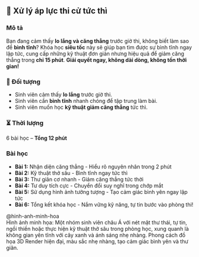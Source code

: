 ## 📌 Xử lý áp lực thi cử tức thì

### Mô tả  
Bạn đang cảm thấy **lo lắng và căng thẳng** trước giờ thi, không biết làm sao để **bình tĩnh**? Khóa học **siêu tốc** này sẽ giúp bạn tìm được sự bình tĩnh ngay lập tức, cung cấp những kỹ thuật đơn giản nhưng hiệu quả để giảm căng thẳng trong **chỉ 15 phút**. **Giải quyết ngay, không dài dòng, không tốn thời gian!**

### 🎯 Đối tượng  
- Sinh viên cảm thấy **lo lắng** trước giờ thi.  
- Sinh viên cần **bình tĩnh** nhanh chóng để tập trung làm bài.  
- Sinh viên muốn học **kỹ thuật giảm căng thẳng** tức thì.  

### ⏳ Thời lượng  
6 bài học – **Tổng 12 phút**

### Bài học  
- **Bài 1:** Nhận diện căng thẳng - Hiểu rõ nguyên nhân trong 2 phút  
- **Bài 2:** Kỹ thuật thở sâu - Bình tĩnh ngay tức thì  
- **Bài 3:** Thư giãn cơ nhanh - Giảm căng thẳng tức thời  
- **Bài 4:** Tư duy tích cực - Chuyển đổi suy nghĩ trong chớp mắt  
- **Bài 5:** Sử dụng hình ảnh tưởng tượng - Tạo cảm giác bình yên ngay lập tức  
- **Bài 6:** Tổng kết khóa học - Nắm vững kỹ năng, tự tin bước vào phòng thi!

@hinh-anh-minh-hoa  
Hình ảnh minh họa: Một nhóm sinh viên châu Á với nét mặt thư thái, tự tin, ngồi thiền hoặc thực hiện kỹ thuật thở sâu trong phòng học, xung quanh là không gian yên tĩnh với cây xanh và ánh sáng nhẹ nhàng. Phong cách đồ họa 3D Render hiện đại, màu sắc nhẹ nhàng, tạo cảm giác bình yên và thư giãn.
